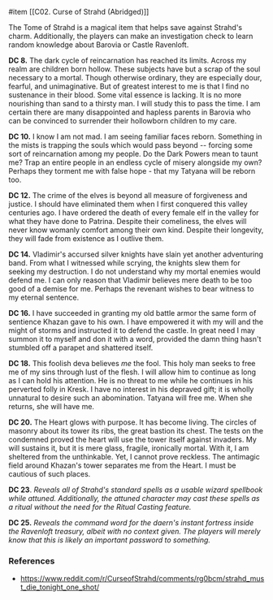 #item [[C02. Curse of Strahd (Abridged)]]

The Tome of Strahd is a magical item that helps save against Strahd's charm. Additionally, the players can make an investigation check to learn random knowledge about Barovia or Castle Ravenloft.

**DC 8.** The dark cycle of reincarnation has reached its limits. Across my realm are children born hollow. These subjects have but a scrap of the soul necessary to a mortal. Though otherwise ordinary, they are especially dour, fearful, and unimaginative. But of greatest interest to me is that I find no sustenance in their blood. Some vital essence is lacking. It is no more nourishing than sand to a thirsty man. I will study this to pass the time. I am certain there are many disappointed and hapless parents in Barovia who can be convinced to surrender their hollowborn children to my care.

**DC 10.** I know I am not mad. I am seeing familiar faces reborn. Something in the mists is trapping the souls which would pass beyond -- forcing some sort of reincarnation among my people. Do the Dark Powers mean to taunt me? Trap an entire people in an endless cycle of misery alongside my own? Perhaps they torment me with false hope - that my Tatyana will be reborn too.

**DC 12.** The crime of the elves is beyond all measure of forgiveness and justice. I should have eliminated them when I first conquered this valley centuries ago. I have ordered the death of every female elf in the valley for what they have done to Patrina. Despite their comeliness, the elves will never know womanly comfort among their own kind. Despite their longevity, they will fade from existence as I outlive them.

**DC 14.** Vladimir's accursed silver knights have slain yet another adventuring band. From what I witnessed while scrying, the knights slew them for seeking my destruction. I do not understand why my mortal enemies would defend me. I can only reason that Vladimir believes mere death to be too good of a demise for me. Perhaps the revenant wishes to bear witness to my eternal sentence.

**DC 16.** I have succeeded in granting my old battle armor the same form of sentience Khazan gave to his own. I have empowered it with my will and the might of storms and instructed it to defend the castle. In great need I may summon it to myself and don it with a word, provided the damn thing hasn't stumbled off a parapet and shattered itself.

**DC 18.** This foolish deva believes _me_ the fool. This holy man seeks to free me of my sins through lust of the flesh. I will allow him to continue as long as I can hold his attention. He is no threat to me while he continues in his perverted folly in Kresk. I have no interest in his depraved gift; it is wholly unnatural to desire such an abomination. Tatyana will free me. When she returns, she will have me.

**DC 20.** The Heart glows with purpose. It has become living. The circles of masonry about its tower its ribs, the great bastion its chest. The tests on the condemned proved the heart will use the tower itself against invaders. My will sustains it, but it is mere glass, fragile, ironically mortal. With it, I am sheltered from the unthinkable. Yet, I cannot prove reckless. The antimagic field around Khazan's tower separates me from the Heart. I must be cautious of such places.

**DC 23**. _Reveals all of Strahd's standard spells as a usable wizard spellbook while attuned. Additionally, the attuned character may cast these spells as a ritual without the need for the Ritual Casting feature._

**DC 25.** _Reveals the command word for the daern's instant fortress inside the Ravenloft treasury, albeit with no context given. The players will merely know that this is likely an important password to something._

### References

* https://www.reddit.com/r/CurseofStrahd/comments/rg0bcm/strahd_must_die_tonight_one_shot/

